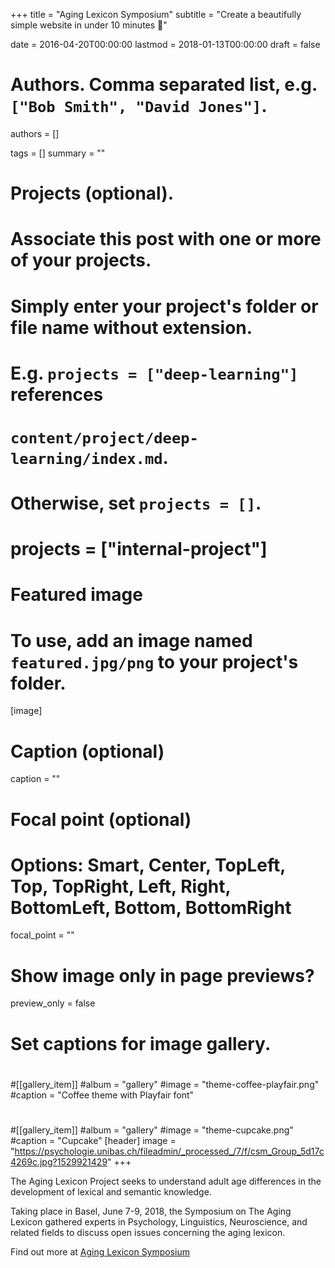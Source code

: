 +++
title = "Aging Lexicon Symposium"
subtitle = "Create a beautifully simple website in under 10 minutes :rocket:"

date = 2016-04-20T00:00:00
lastmod = 2018-01-13T00:00:00
draft = false

# Authors. Comma separated list, e.g. `["Bob Smith", "David Jones"]`.
authors = []

tags = []
summary = ""

# Projects (optional).
#   Associate this post with one or more of your projects.
#   Simply enter your project's folder or file name without extension.
#   E.g. `projects = ["deep-learning"]` references
#   `content/project/deep-learning/index.md`.
#   Otherwise, set `projects = []`.
# projects = ["internal-project"]

# Featured image
# To use, add an image named `featured.jpg/png` to your project's folder.
[image]
  # Caption (optional)
  caption = ""

  # Focal point (optional)
  # Options: Smart, Center, TopLeft, Top, TopRight, Left, Right, BottomLeft, Bottom, BottomRight
  focal_point = ""

  # Show image only in page previews?
  preview_only = false

# Set captions for image gallery.
#
#[[gallery_item]]
#album = "gallery"
#image = "theme-coffee-playfair.png"
#caption = "Coffee theme with Playfair font"
#
#[[gallery_item]]
#album = "gallery"
#image = "theme-cupcake.png"
#caption = "Cupcake"
[header]
  image = "https://psychologie.unibas.ch/fileadmin/_processed_/7/f/csm_Group_5d17c4269c.jpg?1529921429"
+++

The Aging Lexicon Project seeks to understand adult age differences in the development of lexical and semantic knowledge.

Taking place in Basel, June 7-9, 2018, the Symposium on The Aging Lexicon gathered experts in Psychology, Linguistics, Neuroscience, and related fields to discuss open issues concerning the aging lexicon.

Find out more at [Aging Lexicon Symposium](https://aginglexicon.github.io/)
